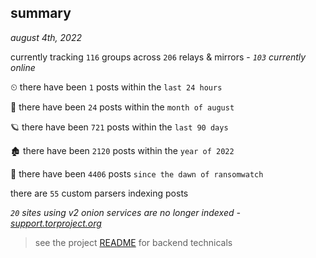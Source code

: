 
## summary
_august 4th, 2022_

currently tracking `116` groups across `206` relays & mirrors - _`103` currently online_

⏲ there have been `1` posts within the `last 24 hours`

🦈 there have been `24` posts within the `month of august`

🪐 there have been `721` posts within the `last 90 days`

🏚 there have been `2120` posts within the `year of 2022`

🦕 there have been `4406` posts `since the dawn of ransomwatch`

there are `55` custom parsers indexing posts

_`20` sites using v2 onion services are no longer indexed - [support.torproject.org](https://support.torproject.org/onionservices/v2-deprecation/)_

> see the project [README](https://github.com/joshhighet/ransomwatch#ransomwatch--) for backend technicals
